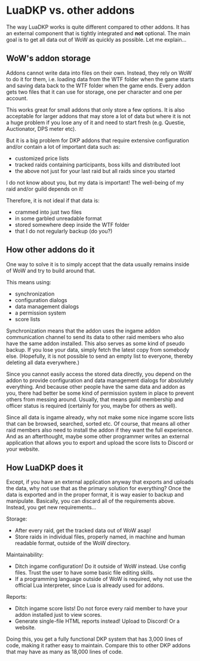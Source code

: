 # LuaDKP vs. other addons

The way LuaDKP works is quite different compared to other addons. It has an external component that is tightly integrated and **not** optional. The main goal is to get all data out of WoW as quickly as possible. Let me explain...

## WoW's addon storage

Addons cannot write data into files on their own. Instead, they rely on WoW to do it for them, i.e. loading data from the WTF folder when the game starts and saving data back to the WTF folder when the game ends. Every addon gets two files that it can use for storage, one per character and one per account.

This works great for small addons that only store a few options. It is also acceptable for larger addons that may store a lot of data but where it is not a huge problem if you lose any of it and need to start fresh (e.g. Questie, Auctionator, DPS meter etc).

But it is a big problem for DKP addons that require extensive configuration and/or contain a lot of important data such as:
- customized price lists
- tracked raids containing participants, boss kills and distributed loot
- the above not just for your last raid but all raids since you started

I do not know about you, but my data is important! The well-being of my raid and/or guild depends on it!

Therefore, it is not ideal if that data is:
- crammed into just two files
- in some garbled unreadable format
- stored somewhere deep inside the WTF folder
- that I do not regularly backup (do you?)

## How other addons do it

One way to solve it is to simply accept that the data usually remains inside of WoW and try to build around that.

This means using:
- synchronization
- configuration dialogs
- data management dialogs
- a permission system
- score lists

Synchronization means that the addon uses the ingame addon communication channel to send its data to other raid members who also have the same addon installed. This also serves as some kind of pseudo backup. If you lose your data, simply fetch the latest copy from somebody else. (Hopefully, it is not possible to send an empty list to everyone, thereby deleting all data everywhere.)

Since you cannot easily access the stored data directly, you depend on the addon to provide configuration and data management dialogs for absolutely everything. And because other people have the same data and addon as you, there had better be some kind of permission system in place to prevent others from messing around. Usually, that means guild membership and officer status is required (certainly for you, maybe for others as well).

Since all data is ingame already, why not make some nice ingame score lists that can be browsed, searched, sorted etc. Of course, that means all other raid members also need to install the addon if they want the full experience. And as an afterthought, maybe some other programmer writes an external application that allows you to export and upload the score lists to Discord or your website.

## How LuaDKP does it

Except, if you have an external application anyway that exports and uploads the data, why not use that as the primary solution for everything? Once the data is exported and in the proper format, it is way easier to backup and manipulate. Basically, you can discard all of the requirements above. Instead, you get new requirements...

Storage:
- After every raid, get the tracked data out of WoW asap!
- Store raids in individual files, properly named, in machine and human readable format, outside of the WoW directory.

Maintainability:
- Ditch ingame configuration! Do it outside of WoW instead. Use config files. Trust the user to have some basic file editing skills.
- If a programming language outside of WoW is required, why not use the official Lua interpreter, since Lua is already used for addons.

Reports:
- Ditch ingame score lists! Do not force every raid member to have your addon installed just to view scores.
- Generate single-file HTML reports instead! Upload to Discord! Or a website.

Doing this, you get a fully functional DKP system that has 3,000 lines of code, making it rather easy to maintain. Compare this to other DKP addons that may have as many as 18,000 lines of code.
